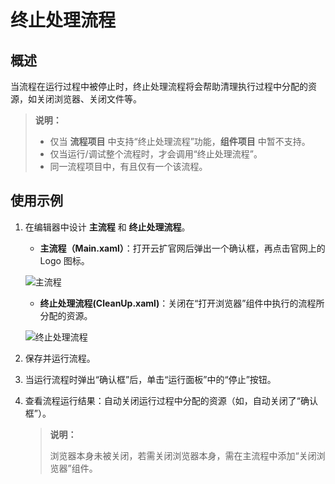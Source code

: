 # 终止处理流程

## 概述

当流程在运行过程中被停止时，终止处理流程将会帮助清理执行过程中分配的资源，如关闭浏览器、关闭文件等。

> **说明：**
>
>- 仅当 **流程项目** 中支持“终止处理流程”功能，**组件项目** 中暂不支持。
>- 仅当运行/调试整个流程时，才会调用“终止处理流程”。
>- 同一流程项目中，有且仅有一个该流程。

## 使用示例

1. 在编辑器中设计 **主流程** 和 **终止处理流程**。

    - **主流程（Main.xaml）**：打开云扩官网后弹出一个确认框，再点击官网上的 Logo 图标。

    ![主流程](https://docimages.blob.core.chinacloudapi.cn/images/Studio/cleanup_main20210805.png)

    - **终止处理流程(CleanUp.xaml)**：关闭在“打开浏览器”组件中执行的流程所分配的资源。

    ![终止处理流程](https://docimages.blob.core.chinacloudapi.cn/images/Studio/cleanup20210805.png)

2. 保存并运行流程。
3. 当运行流程时弹出“确认框”后，单击“运行面板”中的“停止”按钮。
4. 查看流程运行结果：自动关闭运行过程中分配的资源（如，自动关闭了“确认框”）。

   > **说明：**
   >
   > 浏览器本身未被关闭，若需关闭浏览器本身，需在主流程中添加“关闭浏览器”组件。
